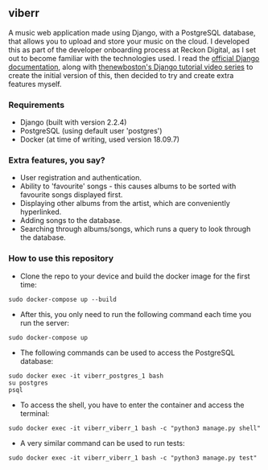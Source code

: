 ## viberr
A music web application made using Django, with a PostgreSQL database, that allows you to upload and store your music on the cloud. I developed this as part of the developer onboarding process at Reckon Digital, as I set out to become familiar with the technologies used. I read the [official Django documentation](https://docs.djangoproject.com/en/2.2/intro/tutorial01/), along with [thenewboston's Django tutorial video series](https://www.youtube.com/watch?v=qgGIqRFvFFk&list=PL6gx4Cwl9DGBlmzzFcLgDhKTTfNLfX1IK) to create the initial version of this, then decided to try and create extra features myself.

### Requirements
* Django (built with version 2.2.4)
* PostgreSQL (using default user 'postgres')
* Docker (at time of writing, used version 18.09.7)

### Extra features, you say?
* User registration and authentication.
* Ability to 'favourite' songs - this causes albums to be sorted with favourite songs displayed first.
* Displaying other albums from the artist, which are conveniently hyperlinked.
* Adding songs to the database.
* Searching through albums/songs, which runs a query to look through the database.

### How to use this repository
* Clone the repo to your device and build the docker image for the first time:  
```
sudo docker-compose up --build
```  
* After this, you only need to run the following command each time you run the server:  
```
sudo docker-compose up
```
* The following commands can be used to access the PostgreSQL database:  
```
sudo docker exec -it viberr_postgres_1 bash  
su postgres  
psql
```
* To access the shell, you have to enter the container and access the terminal:  
```
sudo docker exec -it viberr_viberr_1 bash -c "python3 manage.py shell"
```
* A very similar command can be used to run tests:  
```
sudo docker exec -it viberr_viberr_1 bash -c "python3 manage.py test"
```
